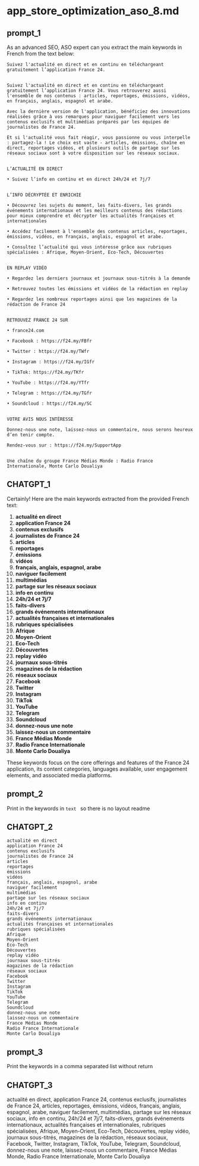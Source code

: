 
# app_store_optimization_aso_8.md

## prompt_1
As an advanced SEO, ASO expert can you extract the main keywords in French from the text below: 

```text
Suivez l'actualité en direct et en continu en téléchargeant gratuitement l’application France 24.


Suivez l'actualité en direct et en continu en téléchargeant gratuitement l’application France 24. Vous retrouverez aussi l'ensemble de nos contenus : articles, reportages, émissions, vidéos, en français, anglais, espagnol et arabe.

Avec la dernière version de l'application, bénéficiez des innovations réalisées grâce à vos remarques pour naviguer facilement vers les contenus exclusifs et multimédias préparés par les équipes de journalistes de France 24.

Et si l'actualité vous fait réagir, vous passionne ou vous interpelle : partagez-la ! Le choix est vaste - articles, émissions, chaîne en direct, reportages vidéos, et plusieurs outils de partage sur les réseaux sociaux sont à votre disposition sur les réseaux sociaux.


L’ACTUALITÉ EN DIRECT

• Suivez l’info en continu et en direct 24h/24 et 7j/7


L’INFO DÉCRYPTÉE ET ENRICHIE

• Découvrez les sujets du moment, les faits-divers, les grands événements internationaux et les meilleurs contenus des rédactions pour mieux comprendre et décrypter les actualités françaises et internationales

• Accédez facilement à l'ensemble des contenus articles, reportages, émissions, vidéos, en français, anglais, espagnol et arabe.

• Consultez l’actualité qui vous intéresse grâce aux rubriques spécialisées : Afrique, Moyen-Orient, Eco-Tech, Découvertes


EN REPLAY VIDÉO

• Regardez les derniers journaux et journaux sous-titrés à la demande

• Retrouvez toutes les émissions et vidéos de la rédaction en replay

• Regardez les nombreux reportages ainsi que les magazines de la rédaction de France 24


RETROUVEZ FRANCE 24 SUR

• france24.com

• Facebook : https://f24.my/FBfr

• Twitter : https://f24.my/TWfr

• Instagram : https://f24.my/IGfr

• TikTok: https://f24.my/TKfr

• YouTube : https://f24.my/YTfr

• Telegram : https://f24.my/TGfr

• Soundcloud : https://f24.my/SC


VOTRE AVIS NOUS INTÉRESSE

Donnez-nous une note, laissez-nous un commentaire, nous serons heureux d’en tenir compte.

Rendez-vous sur : https://f24.my/SupportApp


Une chaîne du groupe France Médias Monde : Radio France Internationale, Monte Carlo Doualiya
```


## CHATGPT_1
Certainly! Here are the main keywords extracted from the provided French text:

1. **actualité en direct**
2. **application France 24**
3. **contenus exclusifs**
4. **journalistes de France 24**
5. **articles**
6. **reportages**
7. **émissions**
8. **vidéos**
9. **français, anglais, espagnol, arabe**
10. **naviguer facilement**
11. **multimédias**
12. **partage sur les réseaux sociaux**
13. **info en continu**
14. **24h/24 et 7j/7**
15. **faits-divers**
16. **grands événements internationaux**
17. **actualités françaises et internationales**
18. **rubriques spécialisées**
19. **Afrique**
20. **Moyen-Orient**
21. **Eco-Tech**
22. **Découvertes**
23. **replay vidéo**
24. **journaux sous-titrés**
25. **magazines de la rédaction**
26. **réseaux sociaux**
27. **Facebook**
28. **Twitter**
29. **Instagram**
30. **TikTok**
31. **YouTube**
32. **Telegram**
33. **Soundcloud**
34. **donnez-nous une note**
35. **laissez-nous un commentaire**
36. **France Médias Monde**
37. **Radio France Internationale**
38. **Monte Carlo Doualiya**

These keywords focus on the core offerings and features of the France 24 application, its content categories, languages available, user engagement elements, and associated media platforms.

## prompt_2
Print in the keywords in ```text ``` so there is no layout readme

## CHATGPT_2
```text
actualité en direct
application France 24
contenus exclusifs
journalistes de France 24
articles
reportages
émissions
vidéos
français, anglais, espagnol, arabe
naviguer facilement
multimédias
partage sur les réseaux sociaux
info en continu
24h/24 et 7j/7
faits-divers
grands événements internationaux
actualités françaises et internationales
rubriques spécialisées
Afrique
Moyen-Orient
Eco-Tech
Découvertes
replay vidéo
journaux sous-titrés
magazines de la rédaction
réseaux sociaux
Facebook
Twitter
Instagram
TikTok
YouTube
Telegram
Soundcloud
donnez-nous une note
laissez-nous un commentaire
France Médias Monde
Radio France Internationale
Monte Carlo Doualiya
```

## prompt_3
Print the keywords in a comma separated list without return


## CHATGPT_3
actualité en direct, application France 24, contenus exclusifs, journalistes de France 24, articles, reportages, émissions, vidéos, français, anglais, espagnol, arabe, naviguer facilement, multimédias, partage sur les réseaux sociaux, info en continu, 24h/24 et 7j/7, faits-divers, grands événements internationaux, actualités françaises et internationales, rubriques spécialisées, Afrique, Moyen-Orient, Eco-Tech, Découvertes, replay vidéo, journaux sous-titrés, magazines de la rédaction, réseaux sociaux, Facebook, Twitter, Instagram, TikTok, YouTube, Telegram, Soundcloud, donnez-nous une note, laissez-nous un commentaire, France Médias Monde, Radio France Internationale, Monte Carlo Doualiya

